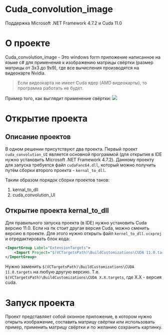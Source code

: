 Cuda_convolution_image
======

Поддержка Microsoft .NET Framework 4.7.2 и Cuda 11.0

# О проекте
Cuda_convolution_image - Это windows form приложение написанное на языке c# для применения к изображению матрицы свёртки (размер матрицы от 3х3 до 9х9), где все вычисления производятся на видеокарте Nvidia. 
> Если видеокарта не имеет Cuda ядер (AMD видеокарты), то программа работать не будет.

Пример того, как выглядит применение свёртки:
![](https://zigorewslike.github.io/github_rep/cuda_conv/aply_conv.png)

# Открытие проекта

## Описание проектов
В одном решении присутствуют два проекта. Первый проект `cuda_convolution_UI` является основной программой (для открытия в IDE нужно установить Microsoft .NET Framework 4.7.2). Данному проекту для запуска требуется файл `cudaFanc64.dll`, который можно получить путём сборки второго проекта - `kernal_to_dll`. 

Таким образом порядок сборки проектов таков: 
1. kernal_to_dll
2. cuda_convolution_UI

## Открытие проекта kernal_to_dll
Для правильного запуска проекта (в IDE) нужно установить Cuda версию 11.0. 
Если на пк стоит другая версия Cuda, можно сменить версию в проекте. Для этого нужно открыть файл `kernel_to_dll.vcxproj` и отредактировать блок кода:
```xml
<ImportGroup Label="ExtensionTargets">
    <Import Project="$(VCTargetsPath)\BuildCustomizations\CUDA 11.0.targets" />
</ImportGroup>
```
Нужно заменить `$(VCTargetsPath)\BuildCustomizations\CUDA 11.0.targets` на любую другую версию. Т.е. `$(VCTargetsPath)\BuildCustomizations\CUDA X.X.targets`, где X.X - версия cuda.

# Запуск проекта
Проект представляет собой оконное приложение, в котором нужно открыть изображение, составить матрицу свёртки или использовать пример, применить матрицу свёртки и по желанию сохранить картинку.



